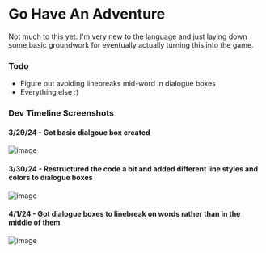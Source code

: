 # Go Have An Adventure

Not much to this yet. I'm very new to the language and just laying down some basic groundwork for eventually actually turning this into the game. 

### Todo
* Figure out avoiding linebreaks mid-word in dialogue boxes
* Everything else :)

### Dev Timeline Screenshots

#### 3/29/24 - Got basic dialgoue box created
![image](https://github.com/jd13313/GoHaveAnAdventure/assets/31113043/83dcb6b7-6f35-4a7d-aa8d-f7bf9574b72c)
#### 3/30/24 - Restructured the code a bit and added different line styles and colors to dialogue boxes
![image](https://github.com/jd13313/GoHaveAnAdventure/assets/31113043/8b48eb9d-88f3-4cea-9f2d-946cb6d79ece)
#### 4/1/24 - Got dialogue boxes to linebreak on words rather than in the middle of them
![image](https://github.com/jd13313/GoHaveAnAdventure/assets/31113043/ae87fc3b-45d2-4893-9afe-79187312fd2d)


